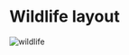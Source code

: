 # Wildlife layout

![wildlife](https://user-images.githubusercontent.com/36891737/111492336-a0816c00-874d-11eb-9402-bf41fea320d5.jpg)


